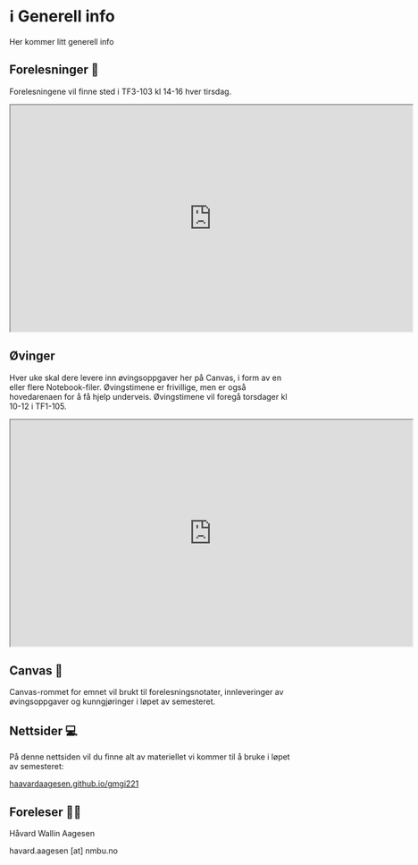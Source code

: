 # ℹ️ Generell info

Her kommer litt generell info

## Forelesninger 🏫

Forelesningene vil finne sted i TF3-103 kl 14-16 hver tirsdag.

<iframe style="overflow: hidden;" src="https://use.mazemap.com/embed.html#v=1&campusid=241&zlevel=1&center=10.777810,59.665583&zoom=19&sharepoitype=poi&sharepoi=698987&utm_medium=iframe" width="720" height="405"></iframe>

## Øvinger

Hver uke skal dere levere inn øvingsoppgaver her på Canvas, i form av en eller flere Notebook-filer. Øvingstimene er frivillige, men er også hovedarenaen for å få hjelp underveis. Øvingstimene vil foregå torsdager kl 10-12 i TF1-105.

<iframe style="overflow: hidden;" src="https://use.mazemap.com/embed.html#v=1&amp;campusid=241&amp;zlevel=1&amp;center=10.775900,59.665513&amp;zoom=18&amp;sharepoitype=poi&amp;sharepoi=730117&amp;utm_medium=iframe" width="720" height="405"></iframe></p>

## Canvas 📖

Canvas-rommet for emnet vil brukt til forelesningsnotater, innleveringer av øvingsoppgaver og kunngjøringer i løpet av semesteret.

## Nettsider 💻 

På denne nettsiden vil du finne alt av materiellet vi kommer til å bruke i løpet av semesteret:

[haavardaagesen.github.io/gmgi221](https://haavardaagesen.github.io/gmgi221/)

## Foreleser 🧑‍🏫

Håvard Wallin Aagesen

havard.aagesen [at] nmbu.no